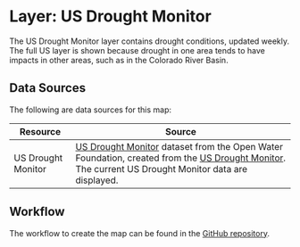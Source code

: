 # Layer: US Drought Monitor #

The US Drought Monitor layer contains drought conditions, updated weekly.
The full US layer is shown because drought in one area tends to have impacts in other areas,
such as in the Colorado River Basin.

## Data Sources ##

The following are data sources for this map:

| **Resource** | **Source** |
| -- | -- |
| US Drought Monitor | [US Drought Monitor](https://data.openwaterfoundation.org/country/us/usdm/drought-monitor/) dataset from the Open Water Foundation, created from the [US Drought Monitor](https://droughtmonitor.unl.edu/DmData/GISData.aspx). The current US Drought Monitor data are displayed. |

## Workflow ##

The workflow to create the map can be found in the [GitHub repository](https://github.com/OpenWaterFoundation/owf-infomapper-co-big-thompson/tree/master/workflow/CurrentConditions/WaterSupply-Drought).
